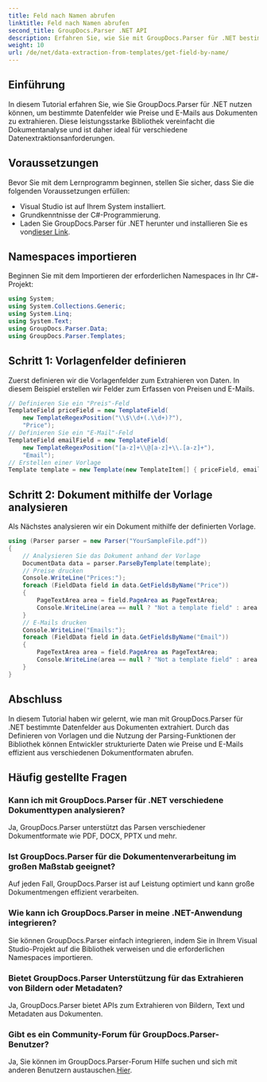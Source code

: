 ```yaml
---
title: Feld nach Namen abrufen
linktitle: Feld nach Namen abrufen
second_title: GroupDocs.Parser .NET API
description: Erfahren Sie, wie Sie mit GroupDocs.Parser für .NET bestimmte Datenfelder aus Dokumenten extrahieren. Schritt-für-Schritt-Anleitung mit Codebeispielen.
weight: 10
url: /de/net/data-extraction-from-templates/get-field-by-name/
---
```

## Einführung
In diesem Tutorial erfahren Sie, wie Sie GroupDocs.Parser für .NET nutzen können, um bestimmte Datenfelder wie Preise und E-Mails aus Dokumenten zu extrahieren. Diese leistungsstarke Bibliothek vereinfacht die Dokumentanalyse und ist daher ideal für verschiedene Datenextraktionsanforderungen.
## Voraussetzungen
Bevor Sie mit dem Lernprogramm beginnen, stellen Sie sicher, dass Sie die folgenden Voraussetzungen erfüllen:
- Visual Studio ist auf Ihrem System installiert.
- Grundkenntnisse der C#-Programmierung.
-  Laden Sie GroupDocs.Parser für .NET herunter und installieren Sie es von[dieser Link](https://releases.groupdocs.com/parser/net/).

## Namespaces importieren
Beginnen Sie mit dem Importieren der erforderlichen Namespaces in Ihr C#-Projekt:
```csharp
using System;
using System.Collections.Generic;
using System.Linq;
using System.Text;
using GroupDocs.Parser.Data;
using GroupDocs.Parser.Templates;
```
## Schritt 1: Vorlagenfelder definieren
Zuerst definieren wir die Vorlagenfelder zum Extrahieren von Daten. In diesem Beispiel erstellen wir Felder zum Erfassen von Preisen und E-Mails.
```csharp
// Definieren Sie ein "Preis"-Feld
TemplateField priceField = new TemplateField(
    new TemplateRegexPosition("\\$\\d+(.\\d+)?"),
    "Price");
// Definieren Sie ein "E-Mail"-Feld
TemplateField emailField = new TemplateField(
    new TemplateRegexPosition("[a-z]+\\@[a-z]+\\.[a-z]+"),
    "Email");
// Erstellen einer Vorlage
Template template = new Template(new TemplateItem[] { priceField, emailField });
```
## Schritt 2: Dokument mithilfe der Vorlage analysieren
Als Nächstes analysieren wir ein Dokument mithilfe der definierten Vorlage.
```csharp
using (Parser parser = new Parser("YourSampleFile.pdf"))
{
    // Analysieren Sie das Dokument anhand der Vorlage
    DocumentData data = parser.ParseByTemplate(template);
    // Preise drucken
    Console.WriteLine("Prices:");
    foreach (FieldData field in data.GetFieldsByName("Price"))
    {
        PageTextArea area = field.PageArea as PageTextArea;
        Console.WriteLine(area == null ? "Not a template field" : area.Text);
    }
    // E-Mails drucken
    Console.WriteLine("Emails:");
    foreach (FieldData field in data.GetFieldsByName("Email"))
    {
        PageTextArea area = field.PageArea as PageTextArea;
        Console.WriteLine(area == null ? "Not a template field" : area.Text);
    }
}
```

## Abschluss
In diesem Tutorial haben wir gelernt, wie man mit GroupDocs.Parser für .NET bestimmte Datenfelder aus Dokumenten extrahiert. Durch das Definieren von Vorlagen und die Nutzung der Parsing-Funktionen der Bibliothek können Entwickler strukturierte Daten wie Preise und E-Mails effizient aus verschiedenen Dokumentformaten abrufen.

## Häufig gestellte Fragen
### Kann ich mit GroupDocs.Parser für .NET verschiedene Dokumenttypen analysieren?
Ja, GroupDocs.Parser unterstützt das Parsen verschiedener Dokumentformate wie PDF, DOCX, PPTX und mehr.
### Ist GroupDocs.Parser für die Dokumentenverarbeitung im großen Maßstab geeignet?
Auf jeden Fall, GroupDocs.Parser ist auf Leistung optimiert und kann große Dokumentmengen effizient verarbeiten.
### Wie kann ich GroupDocs.Parser in meine .NET-Anwendung integrieren?
Sie können GroupDocs.Parser einfach integrieren, indem Sie in Ihrem Visual Studio-Projekt auf die Bibliothek verweisen und die erforderlichen Namespaces importieren.
### Bietet GroupDocs.Parser Unterstützung für das Extrahieren von Bildern oder Metadaten?
Ja, GroupDocs.Parser bietet APIs zum Extrahieren von Bildern, Text und Metadaten aus Dokumenten.
### Gibt es ein Community-Forum für GroupDocs.Parser-Benutzer?
 Ja, Sie können im GroupDocs.Parser-Forum Hilfe suchen und sich mit anderen Benutzern austauschen.[Hier](https://forum.groupdocs.com/c/parser/17).